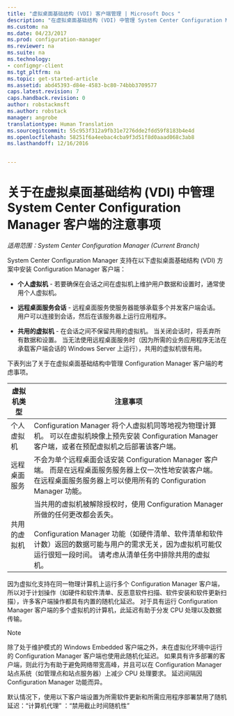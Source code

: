 ```yaml
---
title: "虚拟桌面基础结构 (VDI) 客户端管理 | Microsoft Docs "
description: "在虚拟桌面基础结构 (VDI) 中管理 System Center Configuration Manager 客户端。"
ms.custom: na
ms.date: 04/23/2017
ms.prod: configuration-manager
ms.reviewer: na
ms.suite: na
ms.technology:
- configmgr-client
ms.tgt_pltfrm: na
ms.topic: get-started-article
ms.assetid: abd45393-d84e-4583-bc80-74bbb3709577
caps.latest.revision: 7
caps.handback.revision: 0
author: robstackmsft
ms.author: robstack
manager: angrobe
translationtype: Human Translation
ms.sourcegitcommit: 55c953f312a9fb31e7276dde2fdd59f8183b4e4d
ms.openlocfilehash: 58251f6a4eebac4cba9f3d51f8d0aaad068c3ab8
ms.lasthandoff: 12/16/2016


---
```

# <a name="considerations-for-managing-system-center-configuration-manager-clients--in-a-virtual-desktop-infrastructure-vdi"></a>关于在虚拟桌面基础结构 (VDI) 中管理 System Center Configuration Manager 客户端的注意事项

*适用范围：System Center Configuration Manager (Current Branch)*

System Center Configuration Manager 支持在以下虚拟桌面基础结构 (VDI) 方案中安装 Configuration Manager 客户端：  

-   **个人虚拟机** - 若要确保在会话之间在虚拟机上维护用户数据和设置时，通常使用个人虚拟机。  

-   **远程桌面服务会话** - 远程桌面服务使服务器能够承载多个并发客户端会话。 用户可以连接到会话，然后在该服务器上运行应用程序。  

-   **共用的虚拟机** - 在会话之间不保留共用的虚拟机。 当关闭会话时，将丢弃所有数据和设置。 当无法使用远程桌面服务时（因为所需的业务应用程序无法在承载客户端会话的 Windows Server 上运行），共用的虚拟机很有用。  

 下表列出了关于在虚拟桌面基础结构中管理 Configuration Manager 客户端的考虑事项。  

|虚拟机类型|注意事项|  
|--------------------------|--------------------|  
|个人虚拟机|Configuration Manager 将个人虚拟机同等地视为物理计算机。 可以在虚拟机映像上预先安装 Configuration Manager 客户端，或者在预配虚拟机之后部署该客户端。|  
|远程桌面服务|不会为单个远程桌面会话安装 Configuration Manager 客户端。 而是在远程桌面服务服务器上仅一次性地安装客户端。 在远程桌面服务服务器上可以使用所有的 Configuration Manager 功能。|  
|共用的虚拟机|当共用的虚拟机被解除授权时，使用 Configuration Manager 所做的任何更改都会丢失。<br /><br /> Configuration Manager 功能（如硬件清单、软件清单和软件计数）返回的数据可能与用户的需求无关，因为虚拟机可能仅运行很短一段时间。 请考虑从清单任务中排除共用的虚拟机。|  

 因为虚拟化支持在同一物理计算机上运行多个 Configuration Manager 客户端，所以对于计划操作（如硬件和软件清单、反恶意软件扫描、软件安装和软件更新扫描），许多客户端操作都具有内置的随机化延迟。 对于具有运行 Configuration Manager 客户端的多个虚拟机的计算机，此延迟有助于分发 CPU 处理以及数据传输。  

> [!NOTE]  
>  除了处于维护模式的 Windows Embedded 客户端之外，未在虚拟化环境中运行的 Configuration Manager 客户端也使用此随机化延迟。 如果具有许多部署的客户端，则此行为有助于避免网络带宽高峰，并且可以在 Configuration Manager 站点系统（如管理点和站点服务器）上减少 CPU 处理要求。 延迟间隔因 Configuration Manager 功能而异。  
>   
>  默认情况下，使用以下客户端设置为所需软件更新和所需应用程序部署禁用了随机延迟：“计算机代理” ：“禁用截止时间随机性” 

